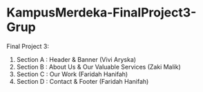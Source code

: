 # KampusMerdeka-FinalProject3-Grup
Final Project 3:

1. Section A : Header & Banner (Vivi Aryska)
2. Section B : About Us & Our Valuable Services (Zaki Malik)
3. Section C : Our Work (Faridah Hanifah)
4. Section D : Contact & Footer (Faridah Hanifah)

